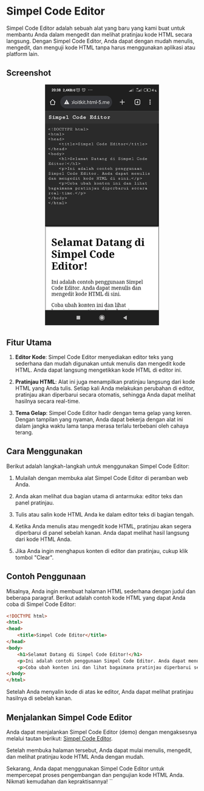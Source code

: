 # Simpel Code Editor

Simpel Code Editor adalah sebuah alat yang baru yang kami buat untuk membantu Anda dalam mengedit dan melihat pratinjau kode HTML secara langsung. Dengan Simpel Code Editor, Anda dapat dengan mudah menulis, mengedit, dan menguji kode HTML tanpa harus menggunakan aplikasi atau platform lain.

## Screenshot

<div align="center">
  <img src="https://raw.githubusercontent.com/wanzxploit/Simpel-Code-Editor/main/code.png" alt="Simpel Code Editor Screenshot" width="300px">
</div>

## Fitur Utama

1. **Editor Kode**: Simpel Code Editor menyediakan editor teks yang sederhana dan mudah digunakan untuk menulis dan mengedit kode HTML. Anda dapat langsung mengetikkan kode HTML di editor ini.

2. **Pratinjau HTML**: Alat ini juga menampilkan pratinjau langsung dari kode HTML yang Anda tulis. Setiap kali Anda melakukan perubahan di editor, pratinjau akan diperbarui secara otomatis, sehingga Anda dapat melihat hasilnya secara real-time.

3. **Tema Gelap**: Simpel Code Editor hadir dengan tema gelap yang keren. Dengan tampilan yang nyaman, Anda dapat bekerja dengan alat ini dalam jangka waktu lama tanpa merasa terlalu terbebani oleh cahaya terang.

## Cara Menggunakan

Berikut adalah langkah-langkah untuk menggunakan Simpel Code Editor:

1. Mulailah dengan membuka alat Simpel Code Editor di peramban web Anda.

2. Anda akan melihat dua bagian utama di antarmuka: editor teks dan panel pratinjau.

3. Tulis atau salin kode HTML Anda ke dalam editor teks di bagian tengah.

4. Ketika Anda menulis atau mengedit kode HTML, pratinjau akan segera diperbarui di panel sebelah kanan. Anda dapat melihat hasil langsung dari kode HTML Anda.

5. Jika Anda ingin menghapus konten di editor dan pratinjau, cukup klik tombol "Clear".

## Contoh Penggunaan

Misalnya, Anda ingin membuat halaman HTML sederhana dengan judul dan beberapa paragraf. Berikut adalah contoh kode HTML yang dapat Anda coba di Simpel Code Editor:

```html
<!DOCTYPE html>
<html>
<head>
    <title>Simpel Code Editor</title>
</head>
<body>
    <h1>Selamat Datang di Simpel Code Editor!</h1>
    <p>Ini adalah contoh penggunaan Simpel Code Editor. Anda dapat menulis dan mengedit kode HTML di sini.</p>
    <p>Coba ubah konten ini dan lihat bagaimana pratinjau diperbarui secara real-time.</p>
</body>
</html>
```

Setelah Anda menyalin kode di atas ke editor, Anda dapat melihat pratinjau hasilnya di sebelah kanan.

## Menjalankan Simpel Code Editor

Anda dapat menjalankan Simpel Code Editor (demo) dengan mengaksesnya melalui tautan berikut: [Simpel Code Editor](http://xploitkit.html-5.me/tools/code.php).

Setelah membuka halaman tersebut, Anda dapat mulai menulis, mengedit, dan melihat pratinjau kode HTML Anda dengan mudah.

Sekarang, Anda dapat menggunakan Simpel Code Editor untuk mempercepat proses pengembangan dan pengujian kode HTML Anda. Nikmati kemudahan dan kepraktisannya!
``
